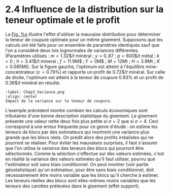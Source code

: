 # 2.4 Influence de la distribution sur la teneur optimale et le profit

La [Fig. %s](#Chap3_Variance.png) illustre l'effet d'utiliser la mauvaise distribution pour déterminer la teneur de coupure optimale pour un même gisement. Supposons que les calculs ont été faits pour un ensemble de paramètres identiques sauf que l'on a considéré deux lois lognormales de variances différentes. (Paramètres utilisés : $m=1.32\$/t$ minéral ; $y=0{,}87$ ; $p=600\$/t$ métal ; $k=0$ ; $h=3.41\$/t$ minerai ; $f=11.9$M\$ ; $F=0$M\$ ; $M=12$Mt ; $H=3.9$Mt ; $K=0.085$Mt). Sur la figure gauche, l'optimum est atteint à l'équilibre mine-concentrateur ($c=0.79\%$) et rapporte un profit de $0.72\$/t$ minéral. Sur celle de droite, l'optimum est atteint à la teneur de coupure $0.93\%$ et un profit de $0.36\$/t$ minéral en résulte.

```{figure} images/Chap3_Variance.png
:label: Chap3_Variance.png
:align: center 
Impact de la variance sur le teneur de coupure.
``` 
L'exemple précédent montre combien les calculs économiques sont tributaires d'une bonne description statistique du gisement. Le gisement présente une valeur nette deux fois plus petite si $\sigma = 2%^2$ que si $\sigma = 4%^2$. Ceci correspond à une erreur fréquente pour ce genre d'étude : on estime les teneurs de blocs par des estimateurs qui montrent une variance plus grande que les blocs réels. On prédit alors des profits irréalistes qui ne pourront se réaliser. Pour éviter les mauvaises surprises, il faut s'assurer que l'on utilise la variance des teneurs des blocs qui pourront être sélectionnés. Comme la sélection s'effectue sur des valeurs estimées, c'est en réalité la variance des valeurs estimées qu'il faut utiliser, pourvu que l'estimateur soit sans biais conditionnel. On peut montrer (voir partie géostatistique) qu'un estimateur, pour être sans biais conditionnel, doit nécessairement être moins variable que les blocs qu'il cherche à estimer. Les teneurs réelles des blocs sont elles-mêmes moins variables que les teneurs des carottes prélevées dans le gisement (effet support).